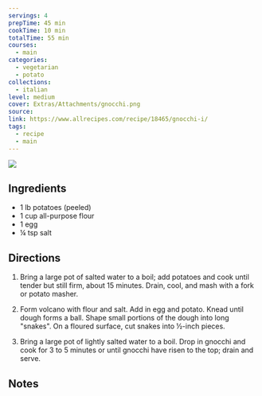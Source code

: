 ```yaml
---
servings: 4
prepTime: 45 min
cookTime: 10 min
totalTime: 55 min
courses:
  - main
categories:
  - vegetarian
  - potato
collections:
  - italian
level: medium
cover: Extras/Attachments/gnocchi.png
source:
link: https://www.allrecipes.com/recipe/18465/gnocchi-i/
tags:
  - recipe
  - main
---
```


![](Extras/Attachments/gnocchi.png)


## Ingredients

- 1 lb potatoes (peeled)
- 1 cup all-purpose flour
- 1 egg
- ¼ tsp salt


## Directions

1. Bring a large pot of salted water to a boil; add potatoes and cook until tender but still firm, about 15 minutes. Drain, cool, and mash with a fork or potato masher.

2. Form volcano with flour and salt. Add in egg and potato. Knead until dough forms a ball. Shape small portions of the dough into long "snakes". On a floured surface, cut snakes into ½-inch pieces.

3. Bring a large pot of lightly salted water to a boil. Drop in gnocchi and cook for 3 to 5 minutes or until gnocchi have risen to the top; drain and serve.


## Notes
